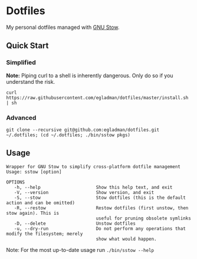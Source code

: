 # Dotfiles

My personal dotfiles managed with [GNU Stow](https://www.gnu.org/software/stow/).

## Quick Start

### Simplified

**Note:** Piping curl to a shell is inherently dangerous. Only do so if you understand the risk.

```
curl https://raw.githubusercontent.com/egladman/dotfiles/master/install.sh | sh
```

### Advanced

```
git clone --recursive git@github.com:egladman/dotfiles.git ~/.dotfiles; (cd ~/.dotfiles; ./bin/sstow pkgs)
```

## Usage

```
Wrapper for GNU Stow to simplify cross-platform dotfile management
Usage: sstow [option]

OPTIONS
   -h, --help                     Show this help text, and exit
   -V, --version                  Show version, and exit
   -S, --stow                     Stow dotfiles (this is the default action and can be omitted)
   -R, --restow                   Restow dotfiles (first unstow, then stow again). This is
                                  useful for pruning obsolete symlinks
   -D, --delete                   Unstow dotfiles
   -u, --dry-run                  Do not perform any operations that modify the filesystem; merely
                                  show what would happen.
```

Note: For the most up-to-date usage run `./bin/sstow --help`
